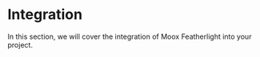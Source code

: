 # Integration

In this section, we will cover the integration of Moox Featherlight into your project.
